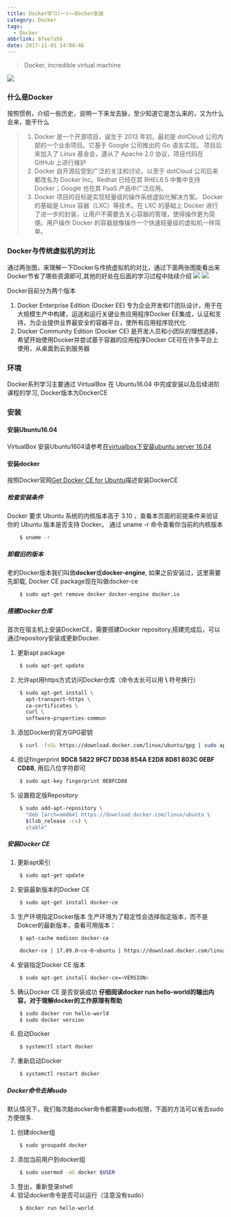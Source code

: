 ```yaml
---
title: Docker学习(一)——Docker安装
category: Docker
tags:
  - Docker
abbrlink: 8fee7a56
date: 2017-11-01 14:04:46
---
```


<blockquote class="blockquote-center">Docker, incredible virtual machine</blockquote>

<img itemprop="url image" src="/uploads/dockerIs.png" class="full-image" />

### 什么是Docker
按照惯例，介绍一些历史，说明一下来龙去脉，至少知道它是怎么来的，又为什么会来，能干什么
> 1. Docker 是一个开源项目，诞生于 2013 年初，最初是 dotCloud 公司内部的一个业余项目。它基于 Google 公司推出的 Go 语言实现。 项目后来加入了 Linux 基金会，遵从了 Apache 2.0 协议，项目代码在 GitHub 上进行维护
> 2. Docker 自开源后受到广泛的关注和讨论，以至于 dotCloud 公司后来都改名为 Docker Inc。Redhat 已经在其 RHEL6.5 中集中支持 Docker；Google 也在其 PaaS 产品中广泛应用。
> 3. Docker 项目的目标是实现轻量级的操作系统虚拟化解决方案。 Docker 的基础是 Linux 容器（LXC）等技术。在 LXC 的基础上 Docker 进行了进一步的封装，让用户不需要去关心容器的管理，使得操作更为简便。用户操作 Docker 的容器就像操作一个快速轻量级的虚拟机一样简单。

<!-- more -->

### Docker与传统虚拟机的对比
通过两张图，来理解一下Docker与传统虚拟机的对比，通过下面两张图能看出来Docker节省了哪些资源即可,其他的好处在后面的学习过程中陆续介绍
<img itemprop="url image" src="/uploads/virtualization.png"/>
<img itemprop="url image" src="/uploads/docker.png"/>

Docker目前分为两个版本
1. Docker Enterprise Edition (Docker EE) 专为企业开发和IT团队设计，用于在大规模生产中构建，运送和运行关键业务应用程序Docker EE集成，认证和支持，为企业提供业界最安全的容器平台，使所有应用程序现代化
2. Docker Community Edition (Docker CE) 是开发人员和小团队的理想选择，希望开始使用Docker并尝试基于容器的应用程序Docker CE可在许多平台上使用，从桌面到云到服务器

### 环境
Docker系列学习主要通过 VirtualBox 在 Ubuntu16.04 中完成安装以及后续进阶课程的学习, Docker版本为DockerCE

### 安装
#### 安装Ubuntu16.04
VirtualBox 安装Ubuntu1604请参考[在virtualbox下安装ubuntu server 16.04](http://blog.csdn.net/liaolu2999/article/details/52081438)

#### 安装docker
按照Docker官网[Get Docker CE for Ubuntu](https://docs.docker.com/engine/installation/linux/docker-ce/ubuntu/)描述安装DockerCE

##### 检查安装条件
Docker 要求 Ubuntu 系统的内核版本高于 3.10 ，查看本页面的前提条件来验证你的 Ubuntu 版本是否支持 Docker。
通过 uname -r 命令查看你当前的内核版本
```bash
    $ uname -r
```

##### 卸载旧的版本
老的Docker版本我们叫做**docker**或**docker-engine**, 如果之前安装过，这里需要先卸载, Docker CE package现在叫做docker-ce
```bash
    $ sudo apt-get remove docker docker-engine docker.io
```
##### 搭建Docker仓库
首次在宿主机上安装DockerCE，需要搭建Docker repository,搭建完成后，可以通过repository安装或更新Docker.

1. 更新apt package
```bash
    $ sudo apt-get update
```
2. 允许apt用https方式访问Docker仓库（命令太长可以用 **\\** 符号换行）
```bash
    $ sudo apt-get install \
      apt-transport-https \
      ca-certificates \
      curl \
      software-properties-common
```
3. 添加Docker的官方GPG密钥
```bash
    $ curl -fsSL https://download.docker.com/linux/ubuntu/gpg | sudo apt-key add -
```
4. 验证fingerprint
**9DC8 5822 9FC7 DD38 854A E2D8 8D81 803C 0EBF CD88**, 用后八位字符即可
```bash
    $ sudo apt-key fingerprint 0EBFCD88
```
5. 设置稳定版Repository
```bash
    $ sudo add-apt-repository \
      "deb [arch=amd64] https://download.docker.com/linux/ubuntu \
      $(lsb_release -cs) \
      stable"
```

##### 安装Docker CE
1. 更新apt索引
```bash
    $ sudo apt-get update
```
2. 安装最新版本的Docker CE
```bash
    $ sudo apt-get install docker-ce
```
3. 生产环境指定Docker版本
生产环境为了稳定性会选择指定版本，而不是Dokcer的最新版本，查看可用版本：
```bash
    $ apt-cache madison docker-ce

    docker-ce | 17.09.0~ce-0~ubuntu | https://download.docker.com/linux/ubuntu xenial/stable amd64 Packages  
```
4. 安装指定Docker CE 版本
```bash
    $ sudo apt-get install docker-ce=<VERSION>
```
5. 确认Docker CE 是否安装成功
**仔细阅读docker run hello-world的输出内容，对于理解docker的工作原理有帮助**
```bash
    $ sudo docker run hello-world
    $ sudo docker version
```
6. 启动Docker
```bash
    $ systemctl start docker
```
7. 重新启动Docker
```bash
    $ systemctl restart docker
```

##### Docker命令去掉sudo
默认情况下，我们每次敲docker命令都需要sudo权限，下面的方法可以省去sudo方便很多.
1. 创建docker组
```bash
    $ sudo groupadd docker
```
2. 添加当前用户到docker组
```bash
    $ sudo usermod -aG docker $USER
```
3. 登出，重新登录shell
4. 验证docker命令是否可以运行（注意没有sudo）
```bash
    $ docker run hello-world
```
